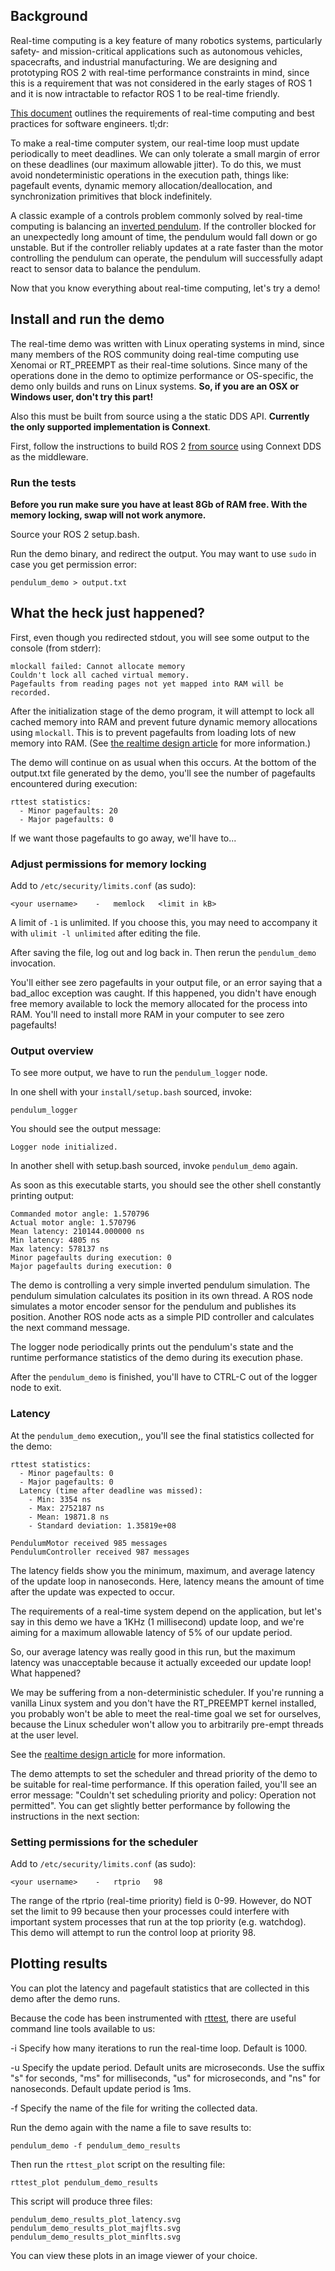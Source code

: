 ## Background

Real-time computing is a key feature of many robotics systems, particularly safety- and mission-critical applications such as autonomous vehicles, spacecrafts, and industrial manufacturing.
We are designing and prototyping ROS 2 with real-time performance constraints in mind, since this is a requirement that was not considered in the early stages of ROS 1 and it is now intractable to refactor ROS 1 to be real-time friendly.

[This document](http://design.ros2.org/articles/realtime_background.html) outlines the requirements of real-time computing and best practices for software engineers. tl;dr:

To make a real-time computer system, our real-time loop must update periodically to meet deadlines.
We can only tolerate a small margin of error on these deadlines (our maximum allowable jitter).
To do this, we must avoid nondeterministic operations in the execution path, things like: pagefault events, dynamic memory allocation/deallocation, and synchronization primitives that block indefinitely.

A classic example of a controls problem commonly solved by real-time computing is balancing an [inverted pendulum](https://en.wikipedia.org/wiki/Inverted_pendulum).
If the controller blocked for an unexpectedly long amount of time, the pendulum would fall down or go unstable.
But if the controller reliably updates at a rate faster than the motor controlling the pendulum can operate, the pendulum will successfully adapt react to sensor data to balance the pendulum.

Now that you know everything about real-time computing, let's try a demo!

## Install and run the demo

The real-time demo was written with Linux operating systems in mind, since many members of the ROS community doing real-time computing use Xenomai or RT_PREEMPT as their real-time solutions.
Since many of the operations done in the demo to optimize performance or OS-specific, the demo only builds and runs on Linux systems.
**So, if you are an OSX or Windows user, don't try this part!**

Also this must be built from source using a the static DDS API. **Currently the only supported implementation is Connext**.

First, follow the instructions to build ROS 2 [from source](Linux-Development-Setup) using Connext DDS as the middleware.




### Run the tests

**Before you run make sure you have at least 8Gb of RAM free. With the memory locking, swap will not work anymore.**

Source your ROS 2 setup.bash.

Run the demo binary, and redirect the output. You may want to use `sudo` in case you get permission error:
```
pendulum_demo > output.txt
```

## What the heck just happened?

First, even though you redirected stdout, you will see some output to the console (from stderr):

```
mlockall failed: Cannot allocate memory
Couldn't lock all cached virtual memory.
Pagefaults from reading pages not yet mapped into RAM will be recorded.
```

After the initialization stage of the demo program, it will attempt to lock all cached memory into RAM and prevent future dynamic memory allocations using `mlockall`.
This is to prevent pagefaults from loading lots of new memory into RAM.
(See [the realtime design article](http://design.ros2.org/articles/realtime_background.html#memory-management) for more information.)

The demo will continue on as usual when this occurs.
At the bottom of the output.txt file generated by the demo, you'll see the number of pagefaults encountered during execution:

```
rttest statistics:
  - Minor pagefaults: 20
  - Major pagefaults: 0
```

If we want those pagefaults to go away, we'll have to...

### Adjust permissions for memory locking

Add to `/etc/security/limits.conf` (as sudo):

```
<your username>    -   memlock   <limit in kB>
```

A limit of `-1` is unlimited.
If you choose this, you may need to accompany it with `ulimit -l unlimited` after editing the file.

After saving the file, log out and log back in.
Then rerun the `pendulum_demo` invocation.

You'll either see zero pagefaults in your output file, or an error saying that a bad_alloc exception was caught.
If this happened, you didn't have enough free memory available to lock the memory allocated for the process into RAM.
You'll need to install more RAM in your computer to see zero pagefaults!

### Output overview

To see more output, we have to run the `pendulum_logger` node.

In one shell with your `install/setup.bash` sourced, invoke:

`pendulum_logger`

You should see the output message:

```
Logger node initialized.
```
In another shell with setup.bash sourced, invoke `pendulum_demo` again.

As soon as this executable starts, you should see the other shell constantly printing output:

```
Commanded motor angle: 1.570796
Actual motor angle: 1.570796
Mean latency: 210144.000000 ns
Min latency: 4805 ns
Max latency: 578137 ns
Minor pagefaults during execution: 0
Major pagefaults during execution: 0
```

The demo is controlling a very simple inverted pendulum simulation.
The pendulum simulation calculates its position in its own thread.
A ROS node simulates a motor encoder sensor for the pendulum and publishes its position.
Another ROS node acts as a simple PID controller and calculates the next command message.

The logger node periodically prints out the pendulum's state and the runtime performance statistics of the demo during its execution phase.

After the `pendulum_demo` is finished, you'll have to CTRL-C out of the logger node to exit.

### Latency

At the `pendulum_demo` execution,, you'll see the final statistics collected for the demo:

```
rttest statistics:
  - Minor pagefaults: 0
  - Major pagefaults: 0
  Latency (time after deadline was missed):
    - Min: 3354 ns
    - Max: 2752187 ns
    - Mean: 19871.8 ns
    - Standard deviation: 1.35819e+08

PendulumMotor received 985 messages
PendulumController received 987 messages
```

The latency fields show you the minimum, maximum, and average latency of the update loop in nanoseconds.
Here, latency means the amount of time after the update was expected to occur.

The requirements of a real-time system depend on the application, but let's say in this demo we have a 1KHz (1 millisecond) update loop, and we're aiming for a maximum allowable latency of 5% of our update period.

So, our average latency was really good in this run, but the maximum latency was unacceptable because it actually exceeded our update loop! What happened?

We may be suffering from a non-deterministic scheduler.
If you're running a vanilla Linux system and you don't have the RT_PREEMPT kernel installed, you probably won't be able to meet the real-time goal we set for ourselves, because the Linux scheduler won't allow you to arbitrarily pre-empt threads at the user level.

See the [realtime design article](https://github.com/ros2/design/blob/gh-pages/articles/realtime.md#multithreaded-programming-and-synchronization) for more information.

The demo attempts to set the scheduler and thread priority of the demo to be suitable for real-time performance.
If this operation failed, you'll see an error message: "Couldn't set scheduling priority and policy: Operation not permitted".
You can get slightly better performance by following the instructions in the next section:

### Setting permissions for the scheduler

Add to `/etc/security/limits.conf` (as sudo):

```
<your username>    -   rtprio   98
```

The range of the rtprio (real-time priority) field is 0-99.
However, do NOT set the limit to 99 because then your processes could interfere with important system processes that run at the top priority (e.g. watchdog).
This demo will attempt to run the control loop at priority 98.

## Plotting results

You can plot the latency and pagefault statistics that are collected in this demo after the demo runs.

Because the code has been instrumented with [rttest](https://github.com/ros2/rttest), there are useful command line tools available to us:

-i Specify how many iterations to run the real-time loop.
Default is 1000.

-u Specify the update period.
Default units are microseconds.
Use the suffix "s" for seconds, "ms" for milliseconds, "us" for microseconds, and "ns" for nanoseconds.
Default update period is 1ms.

-f Specify the name of the file for writing the collected data.

Run the demo again with the name a file to save results to:

```
pendulum_demo -f pendulum_demo_results
```

Then run the `rttest_plot` script on the resulting file:

```
rttest_plot pendulum_demo_results
```

This script will produce three files:

```
pendulum_demo_results_plot_latency.svg
pendulum_demo_results_plot_majflts.svg
pendulum_demo_results_plot_minflts.svg
```

You can view these plots in an image viewer of your choice.

